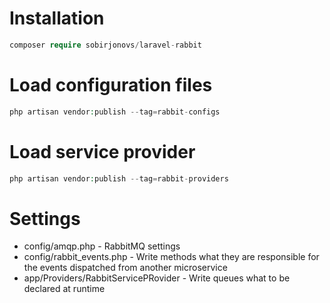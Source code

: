 # Installation
```php
composer require sobirjonovs/laravel-rabbit
```
# Load configuration files
```php
php artisan vendor:publish --tag=rabbit-configs
```
# Load service provider
```php
php artisan vendor:publish --tag=rabbit-providers
```

# Settings
- config/amqp.php - RabbitMQ settings
- config/rabbit_events.php - Write methods what they are responsible for the events dispatched from another microservice
- app/Providers/RabbitServicePRovider - Write queues what to be declared at runtime

